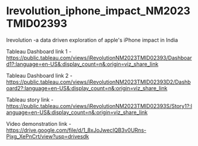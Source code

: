 # Irevolution_iphone_impact_NM2023TMID02393
Irevolution -a data driven exploration of apple's iPhone impact in India 


Tableau Dashboard link 1 -https://public.tableau.com/views/iRevolutionNM2023TMID02393/Dashboard1?:language=en-US&:display_count=n&:origin=viz_share_link

Tableau Dashboard link 2 -https://public.tableau.com/views/iRevolutionNM2023TMID02393D2/Dashboard2?:language=en-US&:display_count=n&:origin=viz_share_link

Tableau story link -https://public.tableau.com/views/iRevolutionNM2023TMID02393S/Story1?:language=en-US&:display_count=n&:origin=viz_share_link

Video demonstration link -https://drive.google.com/file/d/1_8xJoJwecIQB3v0URns-Pjxg_XePnCrt/view?usp=drivesdk
